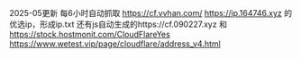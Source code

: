 2025-05更新
每6小时自动抓取
https://cf.vvhan.com/
https://ip.164746.xyz
的优选ip，形成ip.txt 
还有js自动生成的https://cf.090227.xyz 和
https://stock.hostmonit.com/CloudFlareYes
https://www.wetest.vip/page/cloudflare/address_v4.html
